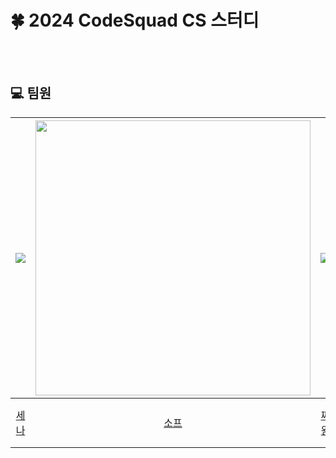 # 🍀 2024 CodeSquad CS 스터디

</br></br>

## :computer: 팀원

| <img src="https://avatars.githubusercontent.com/u/85686722?v=4"> | <img src="https://avatars.githubusercontent.com/u/87180146?v=4" width=440> | <img src="https://avatars.githubusercontent.com/u/103445254?v=4"> | <img src="https://avatars.githubusercontent.com/u/83386112?v=4"> |
| :----------------------------------------------------------: | :----------------------------------------------------------: | :----------------------------------------------------------: | :----------------------------------------------------------: |
|         [세나](https://github.com/soyesenna)         |           [소프](https://github.com/Miensoap)            |            [짜왕](https://github.com/zzawang)            |             [제이든](https://github.com/hiidy)             |

</br></br>
